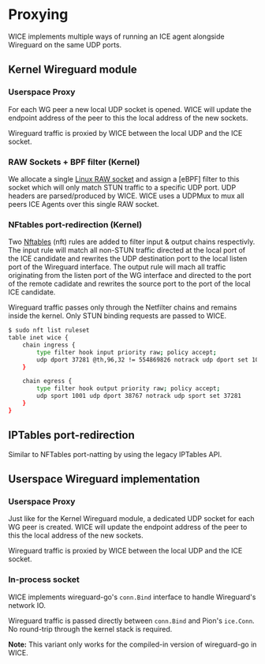 # Proxying

WICE implements multiple ways of running an ICE agent alongside Wireguard on the same UDP ports.

## Kernel Wireguard module

### Userspace Proxy

For each WG peer a new local UDP socket is opened.
WICE will update the endpoint address of the peer to this the local address of the new sockets.

Wireguard traffic is proxied by WICE between the local UDP and the ICE socket.

### RAW Sockets + BPF filter (Kernel)

We allocate a single [Linux RAW socket] and assign a [eBPF] filter to this socket which will only match STUN traffic to a specific UDP port.
UDP headers are parsed/produced by WICE.
WICE uses a UDPMux to mux all peers ICE Agents over this single RAW socket. 

### NFtables port-redirection (Kernel)

Two [Nftables] (nft) rules are added to filter input & output chains respectivly.
The input rule will match all non-STUN traffic directed at the local port of the ICE candidate and rewrites the UDP destination port to the local listen port of the Wireguard interface.
The output rule will mach all traffic originating from the listen port of the WG interface and directed to the port of the remote cadidate and rewrites the source port to the port of the local ICE candidate.  

Wireguard traffic passes only through the Netfilter chains and remains inside the kernel.
Only STUN binding requests are passed to WICE.

```bash
$ sudo nft list ruleset
table inet wice {
    chain ingress {
        type filter hook input priority raw; policy accept;
        udp dport 37281 @th,96,32 != 554869826 notrack udp dport set 1001
    }

    chain egress {
        type filter hook output priority raw; policy accept;
        udp sport 1001 udp dport 38767 notrack udp sport set 37281
    }
}
```

## IPTables port-redirection

Similar to NFTables port-natting by using the legacy IPTables API.

## Userspace Wireguard implementation

### Userspace Proxy

Just like for the Kernel Wireguard module, a dedicated UDP socket for each WG peer is created.
WICE will update the endpoint address of the peer to this the local address of the new sockets.

Wireguard traffic is proxied by WICE between the local UDP and the ICE socket.

### In-process socket

WICE implements wireguard-go's `conn.Bind` interface to handle Wireguard's network IO.

Wireguard traffic is passed directly between `conn.Bind` and Pion's `ice.Conn`.
No round-trip through the kernel stack is required.

**Note:** This variant only works for the compiled-in version of wireguard-go in WICE.

[Nftables]: https://www.netfilter.org/projects/nftables/manpage.html
[Golang BPF]: https://riyazali.net/posts/berkeley-packet-filter-in-golang/
[Linux Raw socket]: https://squidarth.com/networking/systems/rc/2018/05/28/using-raw-sockets.html

